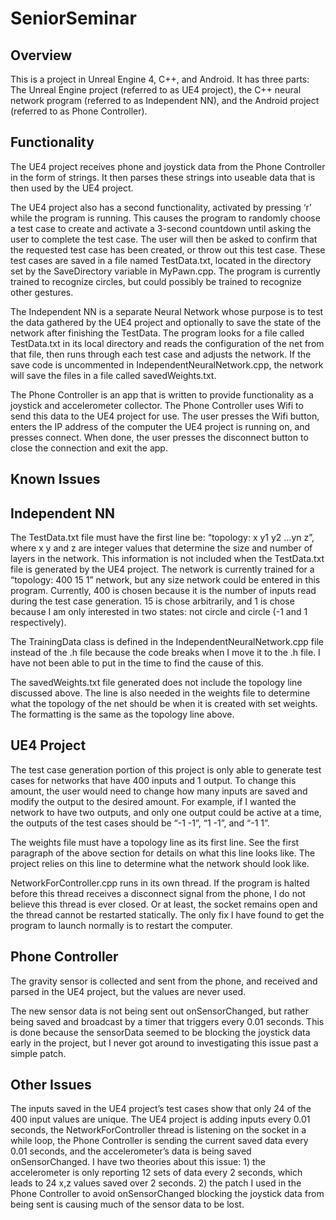 # SeniorSeminar

Overview
---------

This is a project in Unreal Engine 4, C++, and Android.  It has three parts: The Unreal Engine project (referred to as UE4 project), the C++ neural network program (referred to as Independent NN), and the Android project (referred to as Phone Controller).

Functionality
-------------

The UE4 project receives phone and joystick data from the Phone Controller in the form of strings.  It then parses these strings into useable data that is then used by the UE4 project.

The UE4 project also has a second functionality, activated by pressing ‘r’ while the program is running.  This causes the program to randomly choose a test case to create and activate a 3-second countdown until asking the user to complete the test case.  The user will then be asked to confirm that the requested test case has been created, or throw out this test case.  These test cases are saved in a file named TestData.txt, located in the directory set by the SaveDirectory variable in MyPawn.cpp.  The program is currently trained to recognize circles, but could possibly be trained to recognize other gestures.

The Independent NN is a separate Neural Network whose purpose is to test the data gathered by the UE4 project and optionally to save the state of the network after finishing the TestData.  The program looks for a file called TestData.txt in its local directory and reads the configuration of the net from that file, then runs through each test case and adjusts the network.  If the save code is uncommented in IndependentNeuralNetwork.cpp, the network will save the files in a file called savedWeights.txt.

The Phone Controller is an app that is written to provide functionality as a joystick and accelerometer collector.  The Phone Controller uses Wifi to send this data to the UE4 project for use.  The user presses the Wifi button, enters the IP address of the computer the UE4 project is running on, and presses connect.  When done, the user presses the disconnect button to close the connection and exit the app.

Known Issues
---------------

Independent NN
---------------

The TestData.txt file must have the first line be: “topology: x y1 y2 …yn z”, where x y and z are integer values that determine the size and number of layers in the network.  This information is not included when the TestData.txt file is generated by the UE4 project.  The network is currently trained for a “topology: 400 15 1” network, but any size network could be entered in this program.  Currently, 400 is chosen because it is the number of inputs read during the test case generation.  15 is chose arbitrarily, and 1 is chose because I am only interested in two states: not circle and circle (-1 and 1 respectively).

The TrainingData class is defined in the IndependentNeuralNetwork.cpp file instead of the .h file because the code breaks when I move it to the .h file.  I have not been able to put in the time to find the cause of this.

The savedWeights.txt file generated does not include the topology line discussed above.  The line is also needed in the weights file to determine what the topology of the net should be when it is created with set weights.  The formatting is the same as the topology line above.

UE4 Project
-------------

The test case generation portion of this project is only able to generate test cases for networks that have 400 inputs and 1 output.  To change this amount, the user would need to change how many inputs are saved and modify the output to the desired amount.  For example, if I wanted the network to have two outputs, and only one output could be active at a time, the outputs of the test cases should be “-1 -1”, “1 -1”, and “-1 1”.

The weights file must have a topology line as its first line.  See the first paragraph of the above section for details on what this line looks like.  The project relies on this line to determine what the network should look like.

NetworkForController.cpp runs in its own thread.  If the program is halted before this thread receives a disconnect signal from the phone, I do not believe this thread is ever closed.  Or at least, the socket remains open and the thread cannot be restarted statically.  The only fix I have found to get the program to launch normally is to restart the computer.

Phone Controller
---------------

The gravity sensor is collected and sent from the phone, and received and parsed in the UE4 project, but the values are never used.

The new sensor data is not being sent out onSensorChanged, but rather being saved and broadcast by a timer that triggers every 0.01 seconds.  This is done because the sensorData seemed to be blocking the joystick data early in the project, but I never got around to investigating this issue past a simple patch.

Other Issues
-------------

The inputs saved in the UE4 project’s test cases show that only 24 of the 400 input values are unique.  The UE4 project is adding inputs every 0.01 seconds, the NetworkForController thread is listening on the socket in a while loop, the Phone Controller is sending the current saved data every 0.01 seconds, and the accelerometer’s data is being saved onSensorChanged.  I have two theories about this issue: 1) the accelerometer is only reporting 12 sets of data every 2 seconds, which leads to 24 x,z values saved over 2 seconds. 2) the patch I used in the Phone Controller to avoid onSensorChanged blocking the joystick data from being sent is causing much of the sensor data to be lost.

